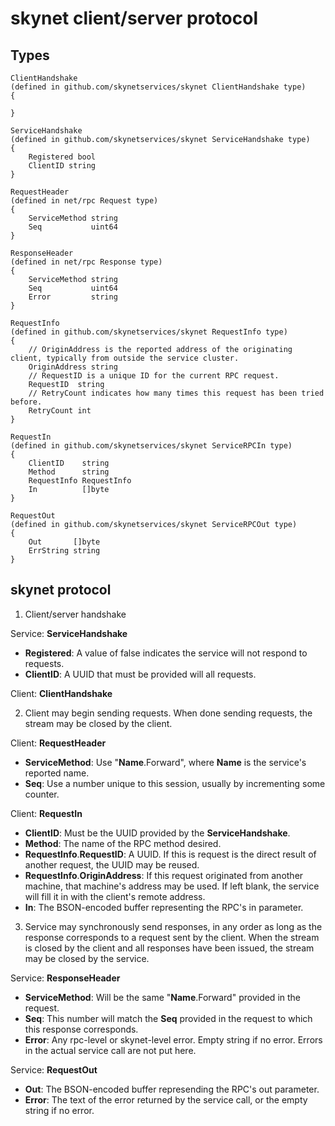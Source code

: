 # skynet client/server protocol

## Types

    ClientHandshake
    (defined in github.com/skynetservices/skynet ClientHandshake type)
    {
        
    }

    ServiceHandshake
    (defined in github.com/skynetservices/skynet ServiceHandshake type)
    {
        Registered bool
        ClientID string
    }

    RequestHeader
    (defined in net/rpc Request type)
    {
        ServiceMethod string
        Seq           uint64
    }

    ResponseHeader
    (defined in net/rpc Response type)
    {
        ServiceMethod string
        Seq           uint64
        Error         string
    }

    RequestInfo
    (defined in github.com/skynetservices/skynet RequestInfo type)
    {
        // OriginAddress is the reported address of the originating client, typically from outside the service cluster.
        OriginAddress string
        // RequestID is a unique ID for the current RPC request.
        RequestID  string
        // RetryCount indicates how many times this request has been tried before.
        RetryCount int
    }

    RequestIn
    (defined in github.com/skynetservices/skynet ServiceRPCIn type)
    {
        ClientID    string
        Method      string
        RequestInfo RequestInfo
        In          []byte
    }

    RequestOut
    (defined in github.com/skynetservices/skynet ServiceRPCOut type)
    {
        Out       []byte
        ErrString string
    }

## skynet protocol

1) Client/server handshake

Service: **ServiceHandshake**
* **Registered**: A value of false indicates the service will not respond to requests.
* **ClientID**: A UUID that must be provided will all requests.

Client: **ClientHandshake**

2) Client may begin sending requests. When done sending requests, the stream may be closed by the client.

Client: **RequestHeader**
* **ServiceMethod**: Use "**Name**.Forward", where **Name** is the service's reported name.
* **Seq**: Use a number unique to this session, usually by incrementing some counter.

Client: **RequestIn**
* **ClientID**: Must be the UUID provided by the **ServiceHandshake**.
* **Method**: The name of the RPC method desired.
* **RequestInfo**.**RequestID**: A UUID. If this is request is the direct result of another request, the UUID may be reused.
* **RequestInfo**.**OriginAddress**: If this request originated from another machine, that machine's address may be used. If left blank, the service will fill it in with the client's remote address.
* **In**: The BSON-encoded buffer representing the RPC's in parameter.

3) Service may synchronously send responses, in any order as long as the response corresponds to a request sent by the client. When the stream is closed by the client and all responses have been issued, the stream may be closed by the service.

Service: **ResponseHeader**
* **ServiceMethod**: Will be the same "**Name**.Forward" provided in the request.
* **Seq**: This number will match the **Seq** provided in the request to which this response corresponds.
* **Error**: Any rpc-level or skynet-level error. Empty string if no error. Errors in the actual service call are not put here.

Service: **RequestOut**
* **Out**: The BSON-encoded buffer represending the RPC's out parameter.
* **Error**: The text of the error returned by the service call, or the empty string if no error.

